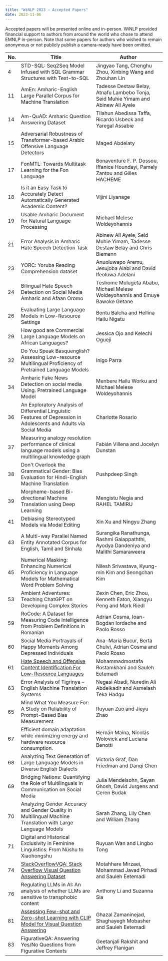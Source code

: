 ```yaml
---
title: "WiNLP 2023 – Accepted Papers"
date: 2023-11-06
---
```


Accepted papers will be presented online and in-person. WiNLP provided financial support to authors from around the world who chose to attend EMNLP in-person. Note that some papers for authors who wished to remain anonymous or not publicly publish a camera-ready have been omitted.

| **No.** | **Title** | **Author** |
| --- | --- | --- |
| 4 | STD-SQL: Seq2Seq Model Infused with SQL Grammar Structures with Text-to-SQL | Jingyao Tang, Chenghu Zhou, Xinbing Wang and Zhouhan Lin |
| 11 | AmEn: Amharic-English Large Parallel Corpus for Machine Translation | Tadesse Destaw Belay, Atnafu Lambebo Tonja, Seid Muhie Yimam and Abinew Ali Ayele |
| 14 | Am-QuAD: Amharic Question Answering Dataset | Tilahun Abedissa Taffa, Ricardo Usbeck and Yaregal Assabie |
| 15 | Adversarial Robustness of Transformer-based Arabic Offensive Language Detectors | Maged Abdelaty |
| 17 | FonMTL: Towards Multitask Learning for the Fon Language | Bonaventure F. P. Dossou, Iffanice Houndayi, Pamely Zantou and Gilles HACHEME |
| 18 | Is it an Easy Task to Accurately Detect Automatically Generated Academic Content? | Vijini Liyanage |
| 19 | Usable Amharic Document for Natural Language Processing | Michael Melese Woldeyohannis |
| 21 | Error Analysis in Amharic Hate Speech Detection Task | Abinew Ali Ayele, Seid Muhie Yimam, Tadesse Destaw Belay and Chris Biemann |
| 23 | YORC: Yoruba Reading Comprehension dataset | Anuoluwapo Aremu, Jesujoba Alabi and David Ifeoluwa Adelani |
| 24 | Bilingual Hate Speech Detection on Social Media Amharic and Afaan Oromo | Teshome Mulugeta Ababu, Michael Melese Woldeyohannis and Emuye Bawoke Getane |
| 26 | Evaluating Large Language Models in Low-Resource Settings | Bontu Balcha and Hellina Hailu Nigatu |
| 29 | How good are Commercial Large Language Models on African Languages? | Jessica Ojo and Kelechi Ogueji |
| 32 | Do You Speak Basquenglish? Assessing Low-resource Multilingual Proficiency of Pretrained Language Models | Inigo Parra |
| 34 | Amharic Fake News Detection on social media Using. Pretrained Language Model | Menbere Hailu Worku and Michael Melese Woldeyohannis |
| 36 | An Exploratory Analysis of Differential Linguistic Features of Depression in Adolescents and Adults via Social Media | Charlotte Rosario |
| 37 | Measuring analogy resolution performance of clinical language models using a multilingual knowledge graph | Fabián Villena and Jocelyn Dunstan |
| 38 | Don't Overlook the Grammatical Gender: Bias Evaluation for Hindi-English Machine Translation | Pushpdeep Singh |
| 39 | Morpheme-based Bi-directional Machine Translation using Deep Learning | Mengistu Negia and RAHEL TAMIRU |
| 41 | Debiasing Stereotyped Models via Model Editing | Xin Xu and Ningyu Zhang |
| 43 | A Multi-way Parallel Named Entity Annotated Corpus for English, Tamil and Sinhala | Surangika Ranathunga, Rashmi Galappaththi, Ayodya Dandeniya and Malithi Samaraweera |
| 45 | Numerical Masking: Enhancing Numerical Proficiency in Language Models for Mathematical Word Problem Solving | Nilesh Srivastava, Kyung-min Kim and Seongchan Kim |
| 53 | Ambient Adventures: Teaching ChatGPT on Developing Complex Stories | Zexin Chen, Eric Zhou, Kenneth Eaton, Xiangyu Peng and Mark Riedl |
| 59 | RoCode: A Dataset for Measuring Code Intelligence from Problem Definitions in Romanian | Adrian Cosma, Ioan-Bogdan Iordache and Paolo Rosso |
| 60 | Social Media Portrayals of Happy Moments Among Depressed Individuals | Ana-Maria Bucur, Berta Chulvi, Adrian Cosma and Paolo Rosso |
| 61 | [Hate Speech and Offensive Content Identification For Low-Resource Languages](https://www.winlp.org/wp-content/uploads/2024/10/2023_61_paper.pdf) | Mohammadmostafa Rostamkhani and Sauleh Eetemadi |
| 63 | Error Analysis of Tigrinya – English Machine Translation Systems | Negasi Abadi, Nuredin Ali Abdelkadir and Asmelash Teka Hadgu |
| 65 | Mind What You Measure For: A Study on Reliability of Prompt-Based Bias Measurement | Ruyuan Zuo and Jieyu Zhao |
| 67 | Efficient domain adaptation while minimizing energy and hardware resource consumption. | Hernán Maina, Nicolás Wolovick and Luciana Benotti |
| 68 | Analyzing Text Generation of Large Language Models in Diverse English Dialects | Victoria Graf, Dan Friedman and Danqi Chen |
| 69 | Bridging Nations: Quantifying the Role of Multilinguals in Communication on Social Media | Julia Mendelsohn, Sayan Ghosh, David Jurgens and Ceren Budak |
| 70 | Analyzing Gender Accuracy and Gender Quality in Multilingual Machine Translation with Large Language Models | Sarah Zhang, Lily Chen and William Zhang |
| 71 | Digital and Historical Exclusivity in Feminine Linguistics: From Nüshu to Xiaohongshu | Ruyuan Wan and Lingbo Tong |
| 74 | [StackOverflowVQA: Stack Overflow Visual Question Answering Dataset](https://www.winlp.org/wp-content/uploads/2024/06/2023_74_paper.pdf) | Motahhare Mirzaei, Mohammad Javad Pirhadi and Sauleh Eetemadi |
| 76 | Regulating LLMs in AI: An analysis of whether LLMs are sensitive to transphobic content | Anthony Li and Suzanna Sia |
| 81 | [Assessing Few-shot and Zero-shot Learning with CLIP Model for Visual Question Answering](https://www.winlp.org/wp-content/uploads/2024/03/2023_81_Paper.pdf) | Ghazal Zamaninejad, Shaghayegh Mobasher and Sauleh Eetemadi |
| 83 | FigurativeQA: Answering Yes/No Questions from Figurative Contexts | Geetanjali Rakshit and Jeffrey Flanigan |
